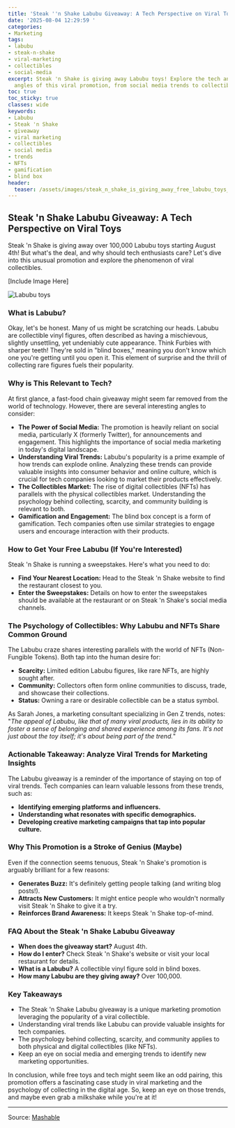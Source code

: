 ```yaml
---
title: 'Steak ''n Shake Labubu Giveaway: A Tech Perspective on Viral Toys'
date: '2025-08-04 12:29:59 '
categories:
- Marketing
tags:
- labubu
- steak-n-shake
- viral-marketing
- collectibles
- social-media
excerpt: Steak 'n Shake is giving away Labubu toys! Explore the tech and marketing
  angles of this viral promotion, from social media trends to collectible psychology.
toc: true
toc_sticky: true
classes: wide
keywords:
- Labubu
- Steak 'n Shake
- giveaway
- viral marketing
- collectibles
- social media
- trends
- NFTs
- gamification
- blind box
header:
  teaser: /assets/images/steak_n_shake_is_giving_away_free_labubu_toys___he_20250804122959.jpg
---
```


## Steak 'n Shake Labubu Giveaway: A Tech Perspective on Viral Toys

Steak 'n Shake is giving away over 100,000 Labubu toys starting August 4th! But what's the deal, and why should tech enthusiasts care? Let's dive into this unusual promotion and explore the phenomenon of viral collectibles.

[Include Image Here]

![Labubu toys](https://helios-i.mashable.com/imagery/articles/02m9VOBydvFLPezHagruTTd/hero-image.jpg)

### What is Labubu?

Okay, let's be honest. Many of us might be scratching our heads. Labubu are collectible vinyl figures, often described as having a mischievous, slightly unsettling, yet undeniably cute appearance. Think Furbies with sharper teeth! They're sold in "blind boxes," meaning you don't know which one you're getting until you open it. This element of surprise and the thrill of collecting rare figures fuels their popularity.

### Why is This Relevant to Tech?

At first glance, a fast-food chain giveaway might seem far removed from the world of technology. However, there are several interesting angles to consider:

*   **The Power of Social Media:** The promotion is heavily reliant on social media, particularly X (formerly Twitter), for announcements and engagement. This highlights the importance of social media marketing in today's digital landscape.
*   **Understanding Viral Trends:** Labubu's popularity is a prime example of how trends can explode online. Analyzing these trends can provide valuable insights into consumer behavior and online culture, which is crucial for tech companies looking to market their products effectively.
*   **The Collectibles Market:** The rise of digital collectibles (NFTs) has parallels with the physical collectibles market. Understanding the psychology behind collecting, scarcity, and community building is relevant to both.
*   **Gamification and Engagement:** The blind box concept is a form of gamification. Tech companies often use similar strategies to engage users and encourage interaction with their products.

### How to Get Your Free Labubu (If You're Interested)

Steak 'n Shake is running a sweepstakes. Here's what you need to do:

*   **Find Your Nearest Location:** Head to the Steak 'n Shake website to find the restaurant closest to you.
*   **Enter the Sweepstakes:** Details on how to enter the sweepstakes should be available at the restaurant or on Steak 'n Shake's social media channels.

### The Psychology of Collectibles: Why Labubu and NFTs Share Common Ground

The Labubu craze shares interesting parallels with the world of NFTs (Non-Fungible Tokens). Both tap into the human desire for:

*   **Scarcity:** Limited edition Labubu figures, like rare NFTs, are highly sought after.
*   **Community:** Collectors often form online communities to discuss, trade, and showcase their collections.
*   **Status:** Owning a rare or desirable collectible can be a status symbol.

As Sarah Jones, a marketing consultant specializing in Gen Z trends, notes: "*The appeal of Labubu, like that of many viral products, lies in its ability to foster a sense of belonging and shared experience among its fans. It's not just about the toy itself; it's about being part of the trend.*"

### Actionable Takeaway: Analyze Viral Trends for Marketing Insights

The Labubu giveaway is a reminder of the importance of staying on top of viral trends. Tech companies can learn valuable lessons from these trends, such as:

*   **Identifying emerging platforms and influencers.**
*   **Understanding what resonates with specific demographics.**
*   **Developing creative marketing campaigns that tap into popular culture.**

### Why This Promotion is a Stroke of Genius (Maybe)

Even if the connection seems tenuous, Steak 'n Shake's promotion is arguably brilliant for a few reasons:

*   **Generates Buzz:** It's definitely getting people talking (and writing blog posts!).
*   **Attracts New Customers:** It might entice people who wouldn't normally visit Steak 'n Shake to give it a try.
*   **Reinforces Brand Awareness:** It keeps Steak 'n Shake top-of-mind.

### FAQ About the Steak 'n Shake Labubu Giveaway

*   **When does the giveaway start?** August 4th.
*   **How do I enter?** Check Steak 'n Shake's website or visit your local restaurant for details.
*   **What is a Labubu?** A collectible vinyl figure sold in blind boxes.
*   **How many Labubu are they giving away?** Over 100,000.

### Key Takeaways

*   The Steak 'n Shake Labubu giveaway is a unique marketing promotion leveraging the popularity of a viral collectible.
*   Understanding viral trends like Labubu can provide valuable insights for tech companies.
*   The psychology behind collecting, scarcity, and community applies to both physical and digital collectibles (like NFTs).
*   Keep an eye on social media and emerging trends to identify new marketing opportunities.

In conclusion, while free toys and tech might seem like an odd pairing, this promotion offers a fascinating case study in viral marketing and the psychology of collecting in the digital age. So, keep an eye on those trends, and maybe even grab a milkshake while you're at it!

---

Source: [Mashable](https://mashable.com/article/free-labubu)